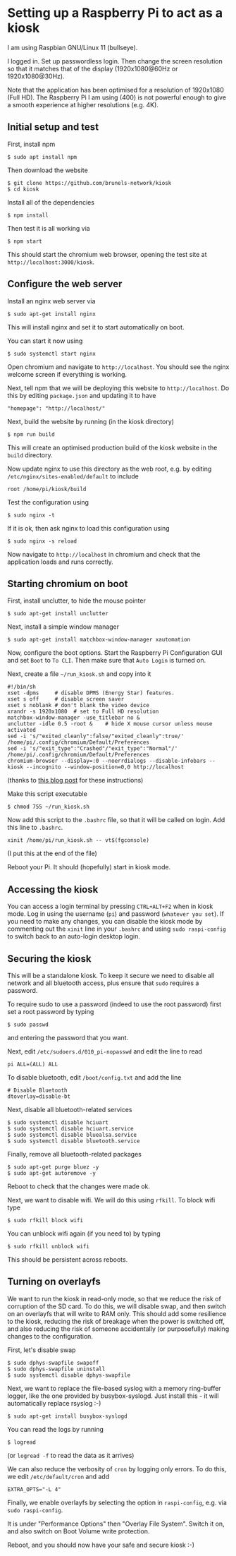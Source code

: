 # Setting up a Raspberry Pi to act as a kiosk

I am using Raspbian GNU/Linux 11 (bullseye).

I logged in. Set up passwordless login. Then change the screen
resolution so that it matches that of the display
(1920x1080@60Hz or 1920x1080@30Hz).

Note that the application has been optimised for a resolution
of 1920x1080 (Full HD). The Raspberry Pi I am using (400) is not powerful
enough to give a smooth experience at higher resolutions
(e.g. 4K).

## Initial setup and test

First, install npm

```
$ sudo apt install npm
```

Then download the website

```
$ git clone https://github.com/brunels-network/kiosk
$ cd kiosk
```

Install all of the dependencies

```
$ npm install
```

Then test it is all working via

```
$ npm start
```

This should start the chromium web browser, opening the test site 
at `http://localhost:3000/kiosk`.

## Configure the web server

Install an nginx web server via

```
$ sudo apt-get install nginx
```

This will install nginx and set it to start automatically
on boot. 

You can start it now using

```
$ sudo systemctl start nginx
```

Open chromium and navigate to `http://localhost`. You should see the nginx
welcome screen if everything is working.

Next, tell npm that we will be deploying this website to 
`http://localhost`. Do this by editing `package.json` and updating
it to have

```
"homepage": "http://localhost/"
```

Next, build the website by running (in the kiosk directory)

```
$ npm run build
```

This will create an optimised production build of the kiosk
website in the `build` directory.

Now update nginx to use this directory as the web root, e.g.
by editing `/etc/nginx/sites-enabled/default` to include

```
root /home/pi/kiosk/build
```

Test the configuration using

```
$ sudo nginx -t
```

If it is ok, then ask nginx to load this configuration using

```
$ sudo nginx -s reload
```

Now navigate to `http://localhost` in chromium and check that the 
application loads and runs correctly.

## Starting chromium on boot

First, install unclutter, to hide the mouse pointer

```
$ sudo apt-get install unclutter
```

Next, install a simple window manager

```
$ sudo apt-get install matchbox-window-manager xautomation
```

Now, configure the boot options. Start the Raspberry Pi Configuration
GUI and set `Boot` to `To CLI`. Then make sure that 
`Auto Login` is turned on. 

Next, create a file `~/run_kiosk.sh` and copy into it

```
#!/bin/sh
xset -dpms     # disable DPMS (Energy Star) features.
xset s off     # disable screen saver
xset s noblank # don't blank the video device
xrandr -s 1920x1080  # set to Full HD resolution
matchbox-window-manager -use_titlebar no &
unclutter -idle 0.5 -root &    # hide X mouse cursor unless mouse activated
sed -i 's/"exited_cleanly":false/"exited_cleanly":true/' /home/pi/.config/chromium/Default/Preferences
sed -i 's/"exit_type":"Crashed"/"exit_type":"Normal"/' /home/pi/.config/chromium/Default/Preferences
chromium-browser --display=:0 --noerrdialogs --disable-infobars --kiosk --incognito --window-position=0,0 http://localhost
```

(thanks to [this blog post](https://reelyactive.github.io/diy/pi-kiosk/) for these instructions)

Make this script executable 

```
$ chmod 755 ~/run_kiosk.sh
```

Now add this script to the `.bashrc` file, so that it will be 
called on login. Add this line to `.bashrc`.

```
xinit /home/pi/run_kiosk.sh -- vt$(fgconsole)
```

(I put this at the end of the file)

Reboot your Pi. It should (hopefully) start in kiosk mode.

## Accessing the kiosk

You can access a login terminal by pressing `CTRL+ALT+F2` when in kiosk
mode. Log in using the username (`pi`) and password (`whatever you set`).
If you need to make any changes, you can disable the kiosk mode
by commenting out the `xinit` line in your `.bashrc` and using
`sudo raspi-config` to switch back to an auto-login desktop login.

## Securing the kiosk

This will be a standalone kiosk. To keep it secure we need to disable
all network and all bluetooth access, plus ensure that `sudo` requires
a password.

To require sudo to use a password (indeed to use the root password)
first set a root password by typing

```
$ sudo passwd
```

and entering the password that you want.

Next, edit `/etc/sudoers.d/010_pi-nopasswd` and edit the line to read

```
pi ALL=(ALL) ALL
```

To disable bluetooth, edit `/boot/config.txt` and add the line

```
# Disable Bluetooth
dtoverlay=disable-bt
```

Next, disable all bluetooth-related services

```
$ sudo systemctl disable hciuart
$ sudo systemctl disable hciuart.service
$ sudo systemctl disable bluealsa.service
$ sudo systemctl disable bluetooth.service
```

Finally, remove all bluetooth-related packages

```
$ sudo apt-get purge bluez -y
$ sudo apt-get autoremove -y
```

Reboot to check that the changes were made ok.

Next, we want to disable wifi. We will do this using
`rfkill`. To block wifi type

```
$ sudo rfkill block wifi
```

You can unblock wifi again (if you need to) by typing

```
$ sudo rfkill unblock wifi
```

This should be persistent across reboots.

## Turning on overlayfs

We want to run the kiosk in read-only mode, so that we reduce the 
risk of corruption of the SD card. To do this, we will disable swap,
and then switch on an overlayfs that will write to RAM only. This
should add some resilience to the kiosk, reducing the risk of 
breakage when the power is switched off, and also reducing the risk
of someone accidentally (or purposefully) making changes to the
configuration.

First, let's disable swap

```
$ sudo dphys-swapfile swapoff
$ sudo dphys-swapfile uninstall
$ sudo systemctl disable dphys-swapfile
```

Next, we want to replace the file-based syslog with a memory
ring-buffer logger, like the one provided by 
busybox-syslogd. Just install this - it will automatically
replace rsyslog :-)

```
$ sudo apt-get install busybox-syslogd
```

You can read the logs by running

```
$ logread
```

(or `logread -f` to read the data as it arrives)

We can also reduce the verbosity of `cron` by logging only
errors. To do this, we edit `/etc/default/cron` and
add

```
EXTRA_OPTS="-L 4"
```

Finally, we enable overlayfs by selecting the option in 
`raspi-config`, e.g. via `sudo raspi-config`.

It is under "Performance Options" then "Overlay File System".
Switch it on, and also switch on Boot Volume write protection.

Reboot, and you should now have your safe and secure kiosk :-)

